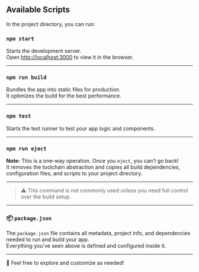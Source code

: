 ## Available Scripts

In the project directory, you can run:

### `npm start`

Starts the development server.  
Open [http://localhost:3000](http://localhost:3000) to view it in the browser.

---

### `npm run build`

Bundles the app into static files for production.  
It optimizes the build for the best performance.

---

### `npm test`

Starts the test runner to test your app logic and components.

---

### `npm run eject`

**Note:** This is a one-way operation. Once you `eject`, you can’t go back!  
It removes the toolchain abstraction and copies all build dependencies, configuration files, and scripts to your project directory.

---

> ⚠️ This command is not commonly used unless you need full control over the build setup.

---

### 📦 `package.json`

The `package.json` file contains all metadata, project info, and dependencies needed to run and build your app.  
Everything you've seen above is defined and configured inside it.

---

📝 Feel free to explore and customize as needed!
